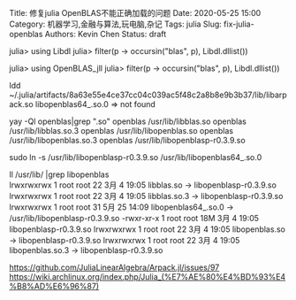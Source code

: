 Title: 修复julia OpenBLAS不能正确加载的问题
Date: 2020-05-25 15:00
Category: 机器学习,金融与算法,玩电脑,杂记
Tags: julia
Slug: fix-julia-openblas
Authors: Kevin Chen
Status: draft

julia> using Libdl
julia> filter(p -> occursin("blas", p), Libdl.dllist())

julia> using OpenBLAS_jll
julia> filter(p -> occursin("blas", p), Libdl.dllist())

ldd ~/.julia/artifacts/8a63e55e4ce37cc04c039ac5f48c2a8b8e9b3b37/lib/libarpack.so
    libopenblas64_.so.0 => not found

    
yay -Ql openblas|grep ".so"
openblas /usr/lib/libblas.so
openblas /usr/lib/libblas.so.3
openblas /usr/lib/libopenblas.so
openblas /usr/lib/libopenblas.so.3
openblas /usr/lib/libopenblasp-r0.3.9.so


sudo ln -s /usr/lib/libopenblasp-r0.3.9.so /usr/lib/libopenblas64_.so.0

ll /usr/lib/ |grep libopenblas                                         
lrwxrwxrwx   1 root root    22  3月  4 19:05 libblas.so -> libopenblasp-r0.3.9.so
lrwxrwxrwx   1 root root    22  3月  4 19:05 libblas.so.3 -> libopenblasp-r0.3.9.so
lrwxrwxrwx   1 root root    31  5月 25 14:09 libopenblas64_.so.0 -> /usr/lib/libopenblasp-r0.3.9.so
-rwxr-xr-x   1 root root   18M  3月  4 19:05 libopenblasp-r0.3.9.so
lrwxrwxrwx   1 root root    22  3月  4 19:05 libopenblas.so -> libopenblasp-r0.3.9.so
lrwxrwxrwx   1 root root    22  3月  4 19:05 libopenblas.so.3 -> libopenblasp-r0.3.9.so


https://github.com/JuliaLinearAlgebra/Arpack.jl/issues/97
https://wiki.archlinux.org/index.php/Julia_(%E7%AE%80%E4%BD%93%E4%B8%AD%E6%96%87)
